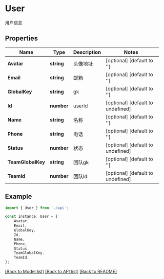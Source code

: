 # User

用户信息

## Properties

Name | Type | Description | Notes
------------ | ------------- | ------------- | -------------
**Avatar** | **string** | 头像地址 | [optional] [default to '']
**Email** | **string** | 邮箱 | [optional] [default to '']
**GlobalKey** | **string** | gk | [optional] [default to '']
**Id** | **number** | userId | [optional] [default to undefined]
**Name** | **string** | 名称 | [optional] [default to '']
**Phone** | **string** | 电话 | [optional] [default to '']
**Status** | **number** | 状态 | [optional] [default to undefined]
**TeamGlobalKey** | **string** | 团队gk | [optional] [default to '']
**TeamId** | **number** | 团队Id | [optional] [default to undefined]

## Example

```typescript
import { User } from './api';

const instance: User = {
    Avatar,
    Email,
    GlobalKey,
    Id,
    Name,
    Phone,
    Status,
    TeamGlobalKey,
    TeamId,
};
```

[[Back to Model list]](../README.md#documentation-for-models) [[Back to API list]](../README.md#documentation-for-api-endpoints) [[Back to README]](../README.md)
